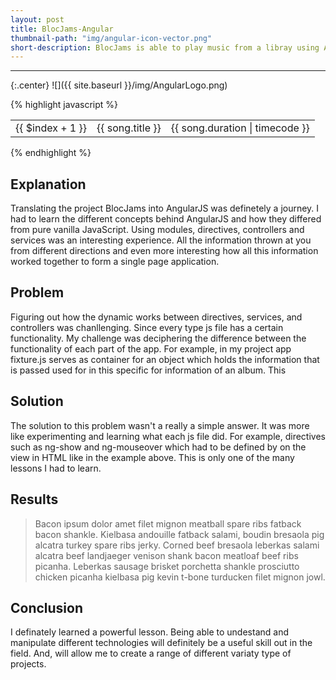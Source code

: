 ```yaml
---
layout: post
title: BlocJams-Angular
thumbnail-path: "img/angular-icon-vector.png"
short-description: BlocJams is able to play music from a libray using AngularJS. 
---
```

---

{:.center}
![]({{ site.baseurl }}/img/AngularLogo.png)

{% highlight javascript %}
<table class="album-view-song-list">
        <tr class="album-view-song-item" ng-mouseover="hovered = true" ng-mouseleave="hovered = false" ng-repeat="song in album.albumData.songs">
            <td class="song-item-number">
                <span ng-show="!hovered && !song.playing">{{ $index + 1 }}</span>
                <a class="album-song-button" ng-show="hovered && !song.playing" ng-click="album.songPlayer.play(song)"><span class="ion-play"></span></a>
                <a class="album-song-button" ng-show="song.playing" ng-click="album.songPlayer.pause(song)"><span class="ion-pause"></span></a>
            </td>
            <td class="song-item-title">{{ song.title }}</td>
            <td class="song-item-duration">{{ song.duration | timecode }}</td>
        </tr>
</table>
{% endhighlight %}

## Explanation

Translating the project BlocJams into AngularJS was definetely a journey. I had to learn the different concepts behind AngularJS and how they differed from pure vanilla JavaScript. Using modules, directives, controllers and services was an interesting experience. All the information thrown at you from different directions and even more interesting how all this information worked together to form a single page application. 

## Problem

Figuring out how the dynamic works between directives, services, and controllers was chanllenging. Since every type js file has a certain functionality. My challenge was deciphering the difference between the functionality of each part of the app. For example, in my project app fixture.js serves as container for an object which holds the information that is passed used for in this specific for information of an album. This 

## Solution

The solution to this problem wasn't a really a simple answer. It was more like experimenting and learning what each js file did. For example, directives such as ng-show and ng-mouseover which had to be defined by on the view in HTML like in the example above. This is only one of the many lessons I had to learn. 

## Results


> Bacon ipsum dolor amet filet mignon meatball spare ribs fatback bacon shankle. Kielbasa andouille fatback salami, boudin bresaola pig alcatra turkey spare ribs jerky. Corned beef bresaola leberkas salami alcatra beef landjaeger venison shank bacon meatloaf beef ribs picanha. Leberkas sausage brisket porchetta shankle prosciutto chicken picanha kielbasa pig kevin t-bone turducken filet mignon jowl.

## Conclusion

I definately learned a powerful lesson. Being able to undestand and manipulate different technologies will definitely be a useful skill out in the field. And, will allow me to create a range of different variaty type of projects. 

